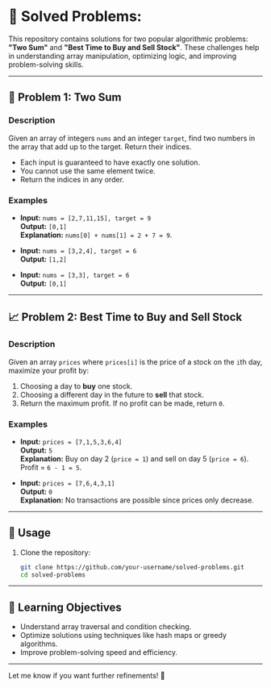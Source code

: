 # 🧮 Solved Problems:

This repository contains solutions for two popular algorithmic problems: **"Two Sum"** and **"Best Time to Buy and Sell Stock"**. These challenges help in understanding array manipulation, optimizing logic, and improving problem-solving skills.

---

## 📌 **Problem 1: Two Sum**

### **Description**
Given an array of integers `nums` and an integer `target`, find two numbers in the array that add up to the target. Return their indices.  
- Each input is guaranteed to have exactly one solution.  
- You cannot use the same element twice.  
- Return the indices in any order.

### **Examples**
- **Input:** `nums = [2,7,11,15], target = 9`  
  **Output:** `[0,1]`  
  **Explanation:** `nums[0] + nums[1] = 2 + 7 = 9`.

- **Input:** `nums = [3,2,4], target = 6`  
  **Output:** `[1,2]`

- **Input:** `nums = [3,3], target = 6`  
  **Output:** `[0,1]`

---

## 📈 **Problem 2: Best Time to Buy and Sell Stock**

### **Description**
Given an array `prices` where `prices[i]` is the price of a stock on the `i`th day, maximize your profit by:  
1. Choosing a day to **buy** one stock.  
2. Choosing a different day in the future to **sell** that stock.  
3. Return the maximum profit. If no profit can be made, return `0`.

### **Examples**
- **Input:** `prices = [7,1,5,3,6,4]`  
  **Output:** `5`  
  **Explanation:** Buy on day 2 (`price = 1`) and sell on day 5 (`price = 6`). Profit = `6 - 1 = 5`.

- **Input:** `prices = [7,6,4,3,1]`  
  **Output:** `0`  
  **Explanation:** No transactions are possible since prices only decrease.

---

## 🚀 **Usage**

1. Clone the repository:
   ```bash
   git clone https://github.com/your-username/solved-problems.git
   cd solved-problems
   ```
---

## 🌟 **Learning Objectives**
- Understand array traversal and condition checking.  
- Optimize solutions using techniques like hash maps or greedy algorithms.  
- Improve problem-solving speed and efficiency.

---

Let me know if you want further refinements! 🚀
